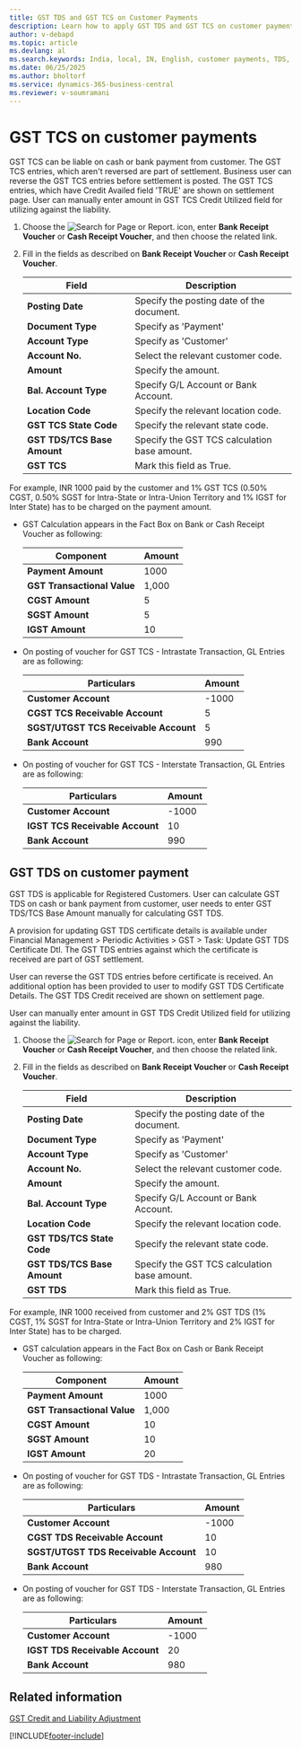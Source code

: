 ```yaml
---
title: GST TDS and GST TCS on Customer Payments
description: Learn how to apply GST TDS and GST TCS on customer payments in Business Central for India.
author: v-debapd
ms.topic: article
ms.devlang: al
ms.search.keywords: India, local, IN, English, customer payments, TDS, TCS, GST
ms.date: 06/25/2025
ms.author: bholtorf
ms.service: dynamics-365-business-central
ms.reviewer: v-soumramani
---
```


# GST TCS on customer payments

GST TCS can be liable on cash or bank payment from customer. The GST TCS entries, which aren't reversed are part of settlement. Business user can reverse the GST TCS entries before settlement is posted. The GST TCS entries, which have Credit Availed field 'TRUE' are shown on settlement page. User can manually enter amount in GST TCS Credit Utilized field for utilizing against the liability.

1. Choose the ![Search for Page or Report.](image/search_small.png "Search for Page or Report icon") icon, enter **Bank Receipt Voucher** or **Cash Receipt Voucher**, and then choose the related link.
1. Fill in the fields as described on **Bank Receipt Voucher** or **Cash Receipt Voucher**.

    |Field|Description|
    |---------------------------------|  ---------------------------------------|
    |**Posting Date**|Specify the posting date of the document.|
    |**Document Type**|Specify as 'Payment'|
    |**Account Type**|Specify as 'Customer'|
    |**Account No.**|Select the relevant customer code.|
    |**Amount**|Specify the amount.|
    |**Bal. Account Type**|Specify G/L Account or Bank Account.|
    |**Location Code**|Specify the relevant location code.|
    |**GST TCS State Code**|Specify the relevant state code.|
    |**GST TDS/TCS Base Amount**|Specify the GST TCS calculation base amount.|
    |**GST TCS**|Mark this field as True.|

For example, INR 1000 paid by the customer and 1% GST TCS (0.50% CGST, 0.50% SGST for Intra-State or Intra-Union Territory and 1% IGST for Inter State) has to be charged on the payment amount.

- GST Calculation appears in the Fact Box on Bank or Cash Receipt Voucher as following:

    |Component|Amount|
    |----------------------------------|---------------------------------------|  
    |**Payment Amount**|1000|
    |**GST Transactional Value**|1,000|
    |**CGST Amount**|5|
    |**SGST Amount**|5|
    |**IGST Amount**|10|

- On posting of voucher for GST TCS - Intrastate Transaction, GL Entries are as following:

    |Particulars|Amount|
    |----------------------------------|---------------------------------------|  
    |**Customer Account**|-1000|  
    |**CGST TCS Receivable Account**|5|  
    |**SGST/UTGST TCS Receivable Account**|5|
    |**Bank Account**|990|

- On posting of voucher for GST TCS - Interstate Transaction, GL Entries are as following:

    |Particulars|Amount|
    |----------------------------------|---------------------------------------|  
    |**Customer Account**|-1000|  
    |**IGST TCS Receivable Account**|10|  
    |**Bank Account**|990|

## GST TDS on customer payment

GST TDS is applicable for Registered Customers. User can calculate GST TDS on cash or bank payment from customer, user needs to enter GST TDS/TCS Base Amount manually for calculating GST TDS.

A provision for updating GST TDS certificate details is available under Financial Management > Periodic Activities > GST > Task: Update GST TDS Certificate Dtl. The GST TDS entries against which the certificate is received are part of GST settlement.

User can reverse the GST TDS entries before certificate is received. An additional option has been provided to user to modify GST TDS Certificate Details. The GST TDS Credit received are shown on settlement page.

User can manually enter amount in GST TDS Credit Utilized field for utilizing against the liability.

1. Choose the ![Search for Page or Report.](image/search_small.png "Search for Page or Report icon") icon, enter **Bank Receipt Voucher** or **Cash Receipt Voucher**, and then choose the related link.
1. Fill in the fields as described on **Bank Receipt Voucher** or **Cash Receipt Voucher**.

    |Field|Description|
    |---------------------------------|  ---------------------------------------|
    |**Posting Date**|Specify the posting date of the document.|
    |**Document Type**|Specify as 'Payment'|
    |**Account Type**|Specify as 'Customer'|
    |**Account No.**|Select the relevant customer code.|
    |**Amount**|Specify the amount.|
    |**Bal. Account Type**|Specify G/L Account or Bank Account.|
    |**Location Code**|Specify the relevant location code.|
    |**GST TDS/TCS State Code**|Specify the relevant state code.|
    |**GST TDS/TCS Base Amount**|Specify the GST TCS calculation base amount.|
    |**GST TDS**|Mark this field as True.|

For example, INR 1000 received from customer and 2% GST TDS (1% CGST, 1% SGST for Intra-State or Intra-Union Territory and 2% IGST for Inter State) has to be charged.

- GST calculation appears in the Fact Box on Cash or Bank Receipt Voucher as following:

    |Component|Amount|
    |----------------------------------|---------------------------------------|  
    |**Payment Amount**|1000|
    |**GST Transactional Value**|1,000|
    |**CGST Amount**|10|
    |**SGST Amount**|10|
    |**IGST Amount**|20|

- On posting of voucher for GST TDS - Intrastate Transaction, GL Entries are as following:

    |Particulars|Amount|
    |----------------------------------|---------------------------------------|  
    |**Customer Account**|-1000|  
    |**CGST TDS Receivable Account**|10|  
    |**SGST/UTGST TDS Receivable Account**|10|
    |**Bank Account**|980|

- On posting of voucher for GST TDS - Interstate Transaction, GL Entries are as following:

    |Particulars|Amount|
    |----------------------------------|---------------------------------------|  
    |**Customer Account**|-1000|  
    |**IGST TDS Receivable Account**|20|  
    |**Bank Account**|980|

## Related information

[GST Credit and Liability Adjustment](GST-GST-Credit-and-Liability-Adjustment-for-Reverse-Charge-Service-Invoice.md)

[!INCLUDE[footer-include](../../includes/footer-banner.md)]
